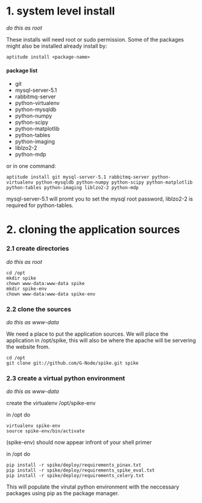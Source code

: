 

# 1. system level install

*do this as root*

These installs will need root or sudo permission. Some of the packages might
also be installed already install by:

    aptitude install <package-name>

#### package list

- git
- mysql-server-5.1
- rabbitmq-server
- python-virtualenv
- python-mysqldb
- python-numpy
- python-scipy
- python-matplotlib
- python-tables
- python-imaging
- liblzo2-2
- python-mdp

or in one command:

    aptitude install git mysql-server-5.1 rabbitmq-server python-virtualenv python-mysqldb python-numpy python-scipy python-matplotlib python-tables python-imaging liblzo2-2 python-mdp

mysql-server-5.1 will promt you to set the mysql root password,
liblzo2-2 is required for python-tables.

# 2. cloning the application sources

### 2.1 create directories
*do this as root*

    cd /opt
    mkdir spike
    chown www-data:www-data spike
    mkdir spike-env
    chown www-data:www-data spike-env

### 2.2 clone the sources
*do this as www-data*

We need a place to put the application sources. We will place the
application in /opt/spike, this will also be where the apache will be servering
the website from.

    cd /opt
    git clone git://github.com/G-Node/spike.git spike

### 2.3 create a virtual python environment
*do this as www-data*

create the virtualenv /opt/spike-env

in /opt do

    virtualenv spike-env
    source spike-env/bin/activate

(spike-env) should now appear infront of your shell primer

in /opt do

    pip install -r spike/deploy/requirements_pinax.txt
    pip install -r spike/deploy/requirements_spike_eval.txt
    pip install -r spike/deploy/requirements_celery.txt

This will populate the virutal python environment with the neccessary packages
using pip as the package manager.




